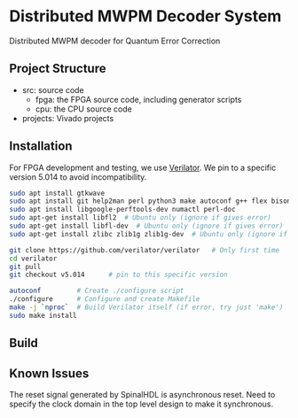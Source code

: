 # Distributed MWPM Decoder System

Distributed MWPM decoder for Quantum Error Correction

## Project Structure

- src: source code
  - fpga: the FPGA source code, including generator scripts
  - cpu: the CPU source code
- projects: Vivado projects


## Installation

For FPGA development and testing, we use [Verilator](https://verilator.org/guide/latest/install.html).
We pin to a specific version 5.014 to avoid incompatibility.

```sh
sudo apt install gtkwave
sudo apt install git help2man perl python3 make autoconf g++ flex bison ccache
sudo apt install libgoogle-perftools-dev numactl perl-doc
sudo apt-get install libfl2  # Ubuntu only (ignore if gives error)
sudo apt-get install libfl-dev  # Ubuntu only (ignore if gives error)
sudo apt-get install zlibc zlib1g zlib1g-dev  # Ubuntu only (ignore if gives error)

git clone https://github.com/verilator/verilator   # Only first time
cd verilator
git pull
git checkout v5.014      # pin to this specific version 

autoconf         # Create ./configure script
./configure      # Configure and create Makefile
make -j `nproc`  # Build Verilator itself (if error, try just 'make')
sudo make install
```

## Build



## Known Issues

The reset signal generated by SpinalHDL is asynchronous reset.
Need to specify the clock domain in the top level design to make it synchronous.
